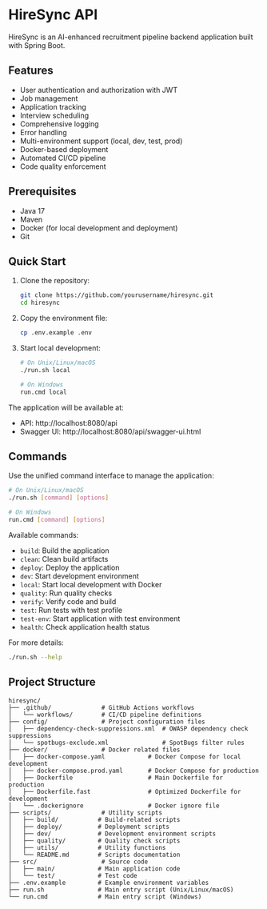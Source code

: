 # HireSync API

HireSync is an AI-enhanced recruitment pipeline backend application built with Spring Boot.

## Features

- User authentication and authorization with JWT
- Job management
- Application tracking
- Interview scheduling
- Comprehensive logging
- Error handling
- Multi-environment support (local, dev, test, prod)
- Docker-based deployment
- Automated CI/CD pipeline
- Code quality enforcement

## Prerequisites

- Java 17
- Maven
- Docker (for local development and deployment)
- Git

## Quick Start

1. Clone the repository:
   ```bash
   git clone https://github.com/yourusername/hiresync.git
   cd hiresync
   ```

2. Copy the environment file:
   ```bash
   cp .env.example .env
   ```

3. Start local development:
   ```bash
   # On Unix/Linux/macOS
   ./run.sh local

   # On Windows
   run.cmd local
   ```

The application will be available at:
- API: http://localhost:8080/api
- Swagger UI: http://localhost:8080/api/swagger-ui.html

## Commands

Use the unified command interface to manage the application:

```bash
# On Unix/Linux/macOS
./run.sh [command] [options]

# On Windows
run.cmd [command] [options]
```

Available commands:
- `build`: Build the application
- `clean`: Clean build artifacts
- `deploy`: Deploy the application
- `dev`: Start development environment
- `local`: Start local development with Docker
- `quality`: Run quality checks
- `verify`: Verify code and build
- `test`: Run tests with test profile
- `test-env`: Start application with test environment
- `health`: Check application health status

For more details:
```bash
./run.sh --help
```

## Project Structure

```
hiresync/
├── .github/              # GitHub Actions workflows
│   └── workflows/        # CI/CD pipeline definitions
├── config/               # Project configuration files
│   ├── dependency-check-suppressions.xml  # OWASP dependency check suppressions
│   └── spotbugs-exclude.xml               # SpotBugs filter rules
├── docker/               # Docker related files
│   ├── docker-compose.yaml            # Docker Compose for local development
│   ├── docker-compose.prod.yaml       # Docker Compose for production
│   ├── Dockerfile                     # Main Dockerfile for production
│   ├── Dockerfile.fast                # Optimized Dockerfile for development
│   └── .dockerignore                  # Docker ignore file
├── scripts/              # Utility scripts
│   ├── build/           # Build-related scripts
│   ├── deploy/          # Deployment scripts
│   ├── dev/             # Development environment scripts
│   ├── quality/         # Quality check scripts
│   ├── utils/           # Utility functions
│   └── README.md        # Scripts documentation
├── src/                  # Source code
│   ├── main/            # Main application code
│   └── test/            # Test code
├── .env.example         # Example environment variables
├── run.sh               # Main entry script (Unix/Linux/macOS)
└── run.cmd              # Main entry script (Windows)
```